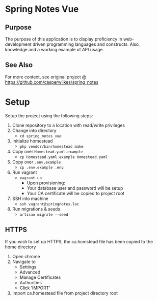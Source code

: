 # Spring Notes Vue #

## Purpose ##

The purpose of this application is to display proficiency in web-development driven programming languages and 
constructs. Also, knowledge and a working example of API usage.

## See Also ##

For more context, see original project @ https://github.com/casperwilkes/spring_notes 

# Setup #

Setup the project using the following steps:
1. Clone repository to a location with read/write privileges
2. Change into directory 
   - `cd spring_notes_vue`
3. Initialize homestead
   - `php vendor/bin/homestead make`
4. Copy over `Homestead.yaml.example`
   - `cp Homestead.yaml.example Homestead.yaml`
5. Copy over `.env.example`
   - `cp .env.example .env`
6. Run vagrant
   - `vagrant up`
     - Upon provisioning:
     - Your database user and password will be setup 
     - Your CA certificate will be copied to project root
7. SSH into machine
   - `ssh vagrant@springnotes.loc`
8. Run migrations & seeds
   - `artisan migrate --seed`

## HTTPS ##

If you wish to set up HTTPS, the ca.homstead file has been copied to the home directory

1. Open chrome
2. Navigate to
   - Settings
   - Advanced
   - Manage Certificates
   - Authorities
   - Click 'IMPORT'
3. Import ca.homestead file from project directory root 
  


